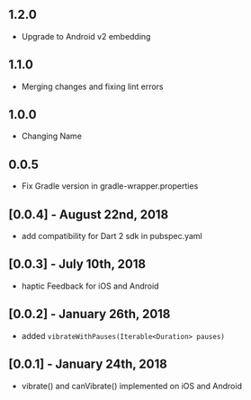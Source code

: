 ## 1.2.0

* Upgrade to Android v2 embedding

## 1.1.0

* Merging changes and fixing lint errors

## 1.0.0

* Changing Name

## 0.0.5

* Fix Gradle version in gradle-wrapper.properties

## [0.0.4] - August 22nd, 2018

* add compatibility for Dart 2 sdk in pubspec.yaml

## [0.0.3] - July 10th, 2018

* haptic Feedback for iOS and Android

## [0.0.2] - January 26th, 2018

* added ``vibrateWithPauses(Iterable<Duration> pauses)``

## [0.0.1] - January 24th, 2018

* vibrate() and canVibrate() implemented on iOS and Android